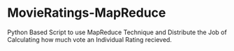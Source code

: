 # MovieRatings-MapReduce
Python Based Script to use MapReduce Technique and Distribute the Job of Calculating how much vote an Individual Rating recieved.
